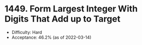 # 1449. Form Largest Integer With Digits That Add up to Target
- Difficulty: Hard
- Acceptance: 46.2% (as of 2022-03-14)
